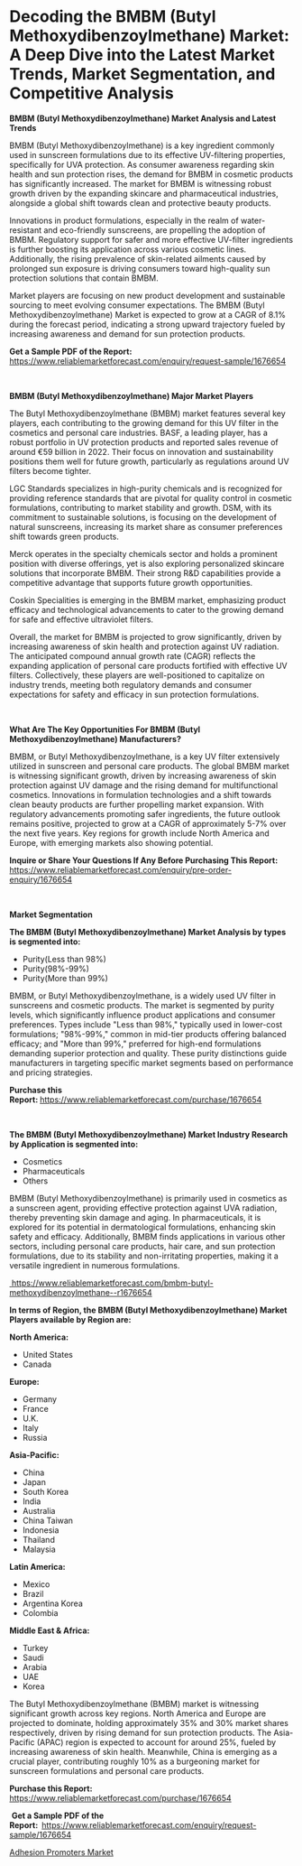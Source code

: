 <p><h1>Decoding the BMBM (Butyl Methoxydibenzoylmethane) Market: A Deep Dive into the Latest Market Trends, Market Segmentation, and Competitive Analysis</h1></p><p><strong>BMBM (Butyl Methoxydibenzoylmethane) Market Analysis and Latest Trends</strong></p>
<p><p>BMBM (Butyl Methoxydibenzoylmethane) is a key ingredient commonly used in sunscreen formulations due to its effective UV-filtering properties, specifically for UVA protection. As consumer awareness regarding skin health and sun protection rises, the demand for BMBM in cosmetic products has significantly increased. The market for BMBM is witnessing robust growth driven by the expanding skincare and pharmaceutical industries, alongside a global shift towards clean and protective beauty products.</p><p>Innovations in product formulations, especially in the realm of water-resistant and eco-friendly sunscreens, are propelling the adoption of BMBM. Regulatory support for safer and more effective UV-filter ingredients is further boosting its application across various cosmetic lines. Additionally, the rising prevalence of skin-related ailments caused by prolonged sun exposure is driving consumers toward high-quality sun protection solutions that contain BMBM.</p><p>Market players are focusing on new product development and sustainable sourcing to meet evolving consumer expectations. The BMBM (Butyl Methoxydibenzoylmethane) Market is expected to grow at a CAGR of 8.1% during the forecast period, indicating a strong upward trajectory fueled by increasing awareness and demand for sun protection products.</p></p>
<p><strong>Get a Sample PDF of the Report:&nbsp;</strong> <a href="https://www.reliablemarketforecast.com/enquiry/request-sample/1676654?utm_campaign=2325&utm_medium=2&utm_source=Github&utm_content=ia&utm_term=24032025&utm_id=bmbm-butyl-methoxydibenzoylmethane">https://www.reliablemarketforecast.com/enquiry/request-sample/1676654</a></p>
<p>&nbsp;</p>
<p><strong>BMBM (Butyl Methoxydibenzoylmethane) Major Market Players</strong></p>
<p><p>The Butyl Methoxydibenzoylmethane (BMBM) market features several key players, each contributing to the growing demand for this UV filter in the cosmetics and personal care industries. BASF, a leading player, has a robust portfolio in UV protection products and reported sales revenue of around €59 billion in 2022. Their focus on innovation and sustainability positions them well for future growth, particularly as regulations around UV filters become tighter.</p><p>LGC Standards specializes in high-purity chemicals and is recognized for providing reference standards that are pivotal for quality control in cosmetic formulations, contributing to market stability and growth. DSM, with its commitment to sustainable solutions, is focusing on the development of natural sunscreens, increasing its market share as consumer preferences shift towards green products.</p><p>Merck operates in the specialty chemicals sector and holds a prominent position with diverse offerings, yet is also exploring personalized skincare solutions that incorporate BMBM. Their strong R&D capabilities provide a competitive advantage that supports future growth opportunities.</p><p>Coskin Specialities is emerging in the BMBM market, emphasizing product efficacy and technological advancements to cater to the growing demand for safe and effective ultraviolet filters.</p><p>Overall, the market for BMBM is projected to grow significantly, driven by increasing awareness of skin health and protection against UV radiation. The anticipated compound annual growth rate (CAGR) reflects the expanding application of personal care products fortified with effective UV filters. Collectively, these players are well-positioned to capitalize on industry trends, meeting both regulatory demands and consumer expectations for safety and efficacy in sun protection formulations.</p></p>
<p>&nbsp;</p>
<p><strong>What Are The Key Opportunities For BMBM (Butyl Methoxydibenzoylmethane) Manufacturers?</strong></p>
<p><p>BMBM, or Butyl Methoxydibenzoylmethane, is a key UV filter extensively utilized in sunscreen and personal care products. The global BMBM market is witnessing significant growth, driven by increasing awareness of skin protection against UV damage and the rising demand for multifunctional cosmetics. Innovations in formulation technologies and a shift towards clean beauty products are further propelling market expansion. With regulatory advancements promoting safer ingredients, the future outlook remains positive, projected to grow at a CAGR of approximately 5-7% over the next five years. Key regions for growth include North America and Europe, with emerging markets also showing potential.</p></p>
<p><strong>Inquire or Share Your Questions If Any Before Purchasing This Report:</strong> <a href="https://www.reliablemarketforecast.com/enquiry/pre-order-enquiry/1676654?utm_campaign=2325&utm_medium=2&utm_source=Github&utm_content=ia&utm_term=24032025&utm_id=bmbm-butyl-methoxydibenzoylmethane">https://www.reliablemarketforecast.com/enquiry/pre-order-enquiry/1676654</a></p>
<p>&nbsp;</p>
<p><strong>Market Segmentation</strong></p>
<p><strong>The BMBM (Butyl Methoxydibenzoylmethane) Market Analysis by types is segmented into:</strong></p>
<p><ul><li>Purity(Less than 98%)</li><li>Purity(98%-99%)</li><li>Purity(More than 99%)</li></ul></p>
<p><p>BMBM, or Butyl Methoxydibenzoylmethane, is a widely used UV filter in sunscreens and cosmetic products. The market is segmented by purity levels, which significantly influence product applications and consumer preferences. Types include "Less than 98%," typically used in lower-cost formulations; "98%-99%," common in mid-tier products offering balanced efficacy; and "More than 99%," preferred for high-end formulations demanding superior protection and quality. These purity distinctions guide manufacturers in targeting specific market segments based on performance and pricing strategies.</p></p>
<p><strong>Purchase this Report:&nbsp;</strong><a href="https://www.reliablemarketforecast.com/purchase/1676654?utm_campaign=2325&utm_medium=2&utm_source=Github&utm_content=ia&utm_term=24032025&utm_id=bmbm-butyl-methoxydibenzoylmethane">https://www.reliablemarketforecast.com/purchase/1676654</a></p>
<p>&nbsp;</p>
<p><strong>The BMBM (Butyl Methoxydibenzoylmethane) Market Industry Research by Application is segmented into:</strong></p>
<p><ul><li>Cosmetics</li><li>Pharmaceuticals</li><li>Others</li></ul></p>
<p><p>BMBM (Butyl Methoxydibenzoylmethane) is primarily used in cosmetics as a sunscreen agent, providing effective protection against UVA radiation, thereby preventing skin damage and aging. In pharmaceuticals, it is explored for its potential in dermatological formulations, enhancing skin safety and efficacy. Additionally, BMBM finds applications in various other sectors, including personal care products, hair care, and sun protection formulations, due to its stability and non-irritating properties, making it a versatile ingredient in numerous formulations.</p></p>
<p><a href="https://www.reliablemarketforecast.com/bmbm-butyl-methoxydibenzoylmethane--r1676654?utm_campaign=2325&utm_medium=2&utm_source=Github&utm_content=ia&utm_term=24032025&utm_id=bmbm-butyl-methoxydibenzoylmethane">&nbsp;https://www.reliablemarketforecast.com/bmbm-butyl-methoxydibenzoylmethane--r1676654</a></p>
<p><strong>In terms of Region, the BMBM (Butyl Methoxydibenzoylmethane) Market Players available by Region are:</strong></p>
<p>
    <p> <strong> North America: </strong>
        <ul>
            <li>United States</li>
            <li>Canada</li>
        </ul>
        </p> 
    <p> <strong> Europe: </strong>
        <ul>
            <li>Germany</li>
            <li>France</li>
            <li>U.K.</li>
            <li>Italy</li>
            <li>Russia</li>
        </ul>
        </p> 
    <p> <strong> Asia-Pacific: </strong>
        <ul>
            <li>China</li>
            <li>Japan</li>
            <li>South Korea</li>
            <li>India</li>
            <li>Australia</li>
            <li>China Taiwan</li>
            <li>Indonesia</li>
            <li>Thailand</li>
            <li>Malaysia</li>
        </ul>
        </p> 
    <p> <strong> Latin America: </strong>
        <ul>
            <li>Mexico</li>
            <li>Brazil</li>
            <li>Argentina Korea</li>
            <li>Colombia</li>
        </ul>
        </p> 
    <p> <strong> Middle East & Africa: </strong>
        <ul>
            <li>Turkey</li>
            <li>Saudi</li>
            <li>Arabia</li>
            <li>UAE</li>
            <li>Korea</li>
        </ul>
    </p>
    </p>
<p><p>The Butyl Methoxydibenzoylmethane (BMBM) market is witnessing significant growth across key regions. North America and Europe are projected to dominate, holding approximately 35% and 30% market shares respectively, driven by rising demand for sun protection products. The Asia-Pacific (APAC) region is expected to account for around 25%, fueled by increasing awareness of skin health. Meanwhile, China is emerging as a crucial player, contributing roughly 10% as a burgeoning market for sunscreen formulations and personal care products.</p></p>
<p><strong>Purchase this Report: </strong><a href="https://www.reliablemarketforecast.com/purchase/1676654?utm_campaign=2325&utm_medium=2&utm_source=Github&utm_content=ia&utm_term=24032025&utm_id=bmbm-butyl-methoxydibenzoylmethane">https://www.reliablemarketforecast.com/purchase/1676654</a></p>
<p>&nbsp;<strong>Get a Sample PDF of the Report:&nbsp;&nbsp;</strong><a href="https://www.reliablemarketforecast.com/enquiry/request-sample/1676654?utm_campaign=2325&utm_medium=2&utm_source=Github&utm_content=ia&utm_term=24032025&utm_id=bmbm-butyl-methoxydibenzoylmethane">https://www.reliablemarketforecast.com/enquiry/request-sample/1676654</a></p>
<p><strong></strong></p>
<p><p><a href="https://github.com/kathiestrine5ty/Market-Research-Report-List-1/blob/main/adhesion-promoters-market.md?utm_campaign=2325&utm_medium=2&utm_source=Github&utm_content=ia&utm_term=24032025&utm_id=bmbm-butyl-methoxydibenzoylmethane">Adhesion Promoters Market</a></p></p>